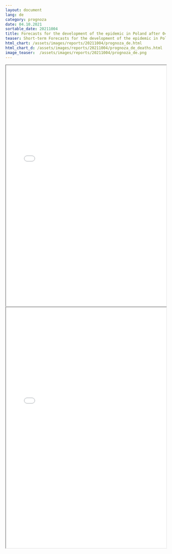 ```yaml
---
layout: document
lang: de
category: prognoza
date: 04.10.2021
sortable_date: 20211004
title: Forecasts for the development of the epidemic in Poland after 04.10.2021 
teaser: Short-term Forecasts for the development of the epidemic in Poland.
html_chart: /assets/images/reports/20211004/prognoza_de.html
html_chart_d: /assets/images/reports/20211004/prognoza_de_deaths.html
image_teaser:  /assets/images/reports/20211004/prognoza_de.png
---
```


<div style="text-align: center" class="row 80%">
    <span class="image fit">
        <iframe src="{{ page.html_chart }}" alt="" style="width: 100%; height:54em;"></iframe>
    </span>
</div>


<div style="text-align: center" class="row 80%">
    <span class="image fit">
        <iframe src="{{ page.html_chart_d }}" alt="" style="width: 100%; height:54em;"></iframe>
    </span>
</div>
